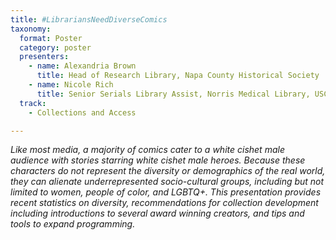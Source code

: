 ```yaml
---
title: #LibrariansNeedDiverseComics
taxonomy:
  format: Poster
  category: poster
  presenters:
    - name: Alexandria Brown
	  title: Head of Research Library, Napa County Historical Society 
    - name: Nicole Rich
	  title: Senior Serials Library Assist, Norris Medical Library, USC 
  track:
    - Collections and Access

---
```

_Like most media, a majority of comics cater to a white cishet male audience with stories starring white cishet male heroes. Because these characters do not represent the diversity or demographics of the real world, they can alienate underrepresented socio-cultural groups, including but not limited to women, people of color, and LGBTQ+. This presentation provides recent statistics on diversity, recommendations for collection development including introductions to several award winning creators, and tips and tools to expand programming._